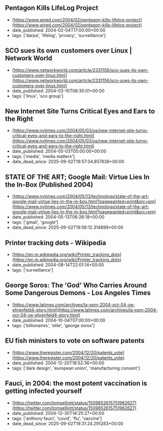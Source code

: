  ## Pentagon Kills LifeLog Project
 - [https://www.wired.com/2004/02/pentagon-kills-lifelog-project](https://www.wired.com/2004/02/pentagon-kills-lifelog-project)
 - date_published: 2004-02-04T17:00:00+00:00
 - tags: ['darpa', 'lifelog', 'privacy', 'surveillance']

 ## SCO sues its own customers over Linux | Network World
 - [https://www.networkworld.com/article/2331156/sco-sues-its-own-customers-over-linux.html](https://www.networkworld.com/article/2331156/sco-sues-its-own-customers-over-linux.html)
 - date_published: 2004-03-10T08:35:01+00:00
 - tags: ['linux', 'sco group']

 ## New Internet Site Turns Critical Eyes and Ears to the Right
 - [https://www.nytimes.com/2004/05/03/us/new-internet-site-turns-critical-eyes-and-ears-to-the-right.html](https://www.nytimes.com/2004/05/03/us/new-internet-site-turns-critical-eyes-and-ears-to-the-right.html)
 - date_published: 2004-05-03T05:00:00+00:00
 - tags: ['media', 'media matters']
 - date_dead_since: 2025-09-02T19:57:34.857638+00:00

 ## STATE OF THE ART; Google Mail: Virtue Lies In the In-Box (Published 2004)
 - [https://www.nytimes.com/2004/05/13/technology/state-of-the-art-google-mail-virtue-lies-in-the-in-box.html?pagewanted=print&src=pm](https://www.nytimes.com/2004/05/13/technology/state-of-the-art-google-mail-virtue-lies-in-the-in-box.html?pagewanted=print&src=pm)
 - date_published: 2004-05-13T06:26:18+00:00
 - tags: ['gmail', 'google']
 - date_dead_since: 2025-09-02T19:56:12.314899+00:00

 ## Printer tracking dots - Wikipedia
 - [https://en.m.wikipedia.org/wiki/Printer_tracking_dots](https://en.m.wikipedia.org/wiki/Printer_tracking_dots)
 - date_published: 2004-08-14T22:01:14+00:00
 - tags: ['surveillance']

 ## George Soros: The 'God' Who Carries Around Some Dangerous Demons - Los Angeles Times
 - [https://www.latimes.com/archives/la-xpm-2004-oct-04-oe-ehrenfeld4-story.html](https://www.latimes.com/archives/la-xpm-2004-oct-04-oe-ehrenfeld4-story.html)
 - date_published: 2004-10-04T07:00:00+00:00
 - tags: ['billionaires', 'elite', 'george soros']

 ## EU fish ministers to vote on software patents
 - [https://www.theregister.com/2004/12/20/patents_vote](https://www.theregister.com/2004/12/20/patents_vote)
 - date_published: 2004-12-20T18:52:36+00:00
 - tags: ['dark design', 'european union', 'manufacturing consent']

 ## Fauci, in 2004: the most potent vaccination is getting infected yourself
 - [https://twitter.com/tomselliott/status/1509852615751962627](https://twitter.com/tomselliott/status/1509852615751962627)
 - date_published: 2004-12-30T14:25:27+00:00
 - tags: ['anthony fauci', 'covid', 'flu', 'vaccine']
 - date_dead_since: 2025-09-02T19:31:24.291283+00:00

